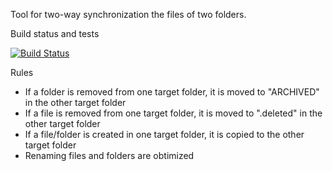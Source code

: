 Tool for two-way synchronization the files of two folders.

Build status and tests

[![Build Status](https://travis-ci.org/dani31415/sync.svg?branch=master)](https://travis-ci.org/dani31415/sync)

Rules

* If a folder is removed from one target folder, it is moved to "ARCHIVED" in the other target folder
* If a file is removed from one target folder, it is moved to ".deleted" in the other target folder
* If a file/folder is created in one target folder, it is copied to the other target folder
* Renaming files and folders are obtimized
